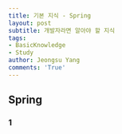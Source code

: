 ```yaml
---
title: 기본 지식 - Spring
layout: post
subtitle: 개발자라면 알아야 할 지식
tags:
- BasicKnowledge
- Study
author: Jeongsu Yang
comments: 'True'
---
```


## Spring

### 1
